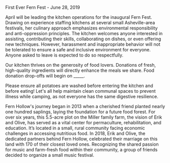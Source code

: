 First Ever Fern Fest - June 28, 2019

April will be leading the kitchen operations for the inaugural Fern Fest. Drawing on experience staffing kitchens at several small Asheville-area festivals, her culinary approach emphasizes environmental responsibility and anti-oppression principles. The kitchen welcomes anyone interested in assisting, contributing their skills, collaborating on dishes, or even offering new techniques. However, harassment and inappropriate behavior will not be tolerated to ensure a safe and inclusive environment for everyone. Anyone asked to leave is expected to do so respectfully.

Our kitchen thrives on the generosity of food lovers. Donations of fresh, high-quality ingredients will directly enhance the meals we share. Food donation drop-offs will begin on _____.

Please ensure all potatoes are washed before entering the kitchen and before eating! Let's all help maintain clean communal spaces to prevent illness while camping, as not everyone has the same digestive resilience.

Fern Hollow's journey began in 2013 when a cherished friend planted nearly one hundred saplings, laying the foundation for a future food forest. For over six years, this 5.5-acre plot on the Miller family farm, the vision of Erik and Olive, has served as a vital center for permaculture, rehabilitation, and education. It’s located in a small, rural community facing economic challenges in accessing nutritious food. In 2018, Erik and Olive, the dedicated partners behind Fern Hollow, celebrated their marriage on this land with 170 of their closest loved ones. Recognizing the shared passion for music and farm-fresh food within their community, a group of friends decided to organize a small music festival.